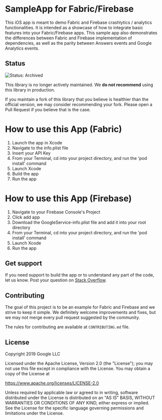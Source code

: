# SampleApp for Fabric/Firebase

This iOS app is meant to demo Fabric and Firebase crashlytics / analytics functionalities. It is intended as a showcase of how to integrate basic features into your Fabric/Firebase apps. This sample app also demonstrates the differences between Fabric and Firebase implementation of dependencies, as well as the parity between Answers events and Google Analytics events.

## Status

![Status: Archived](https://img.shields.io/badge/Status-Archived-red)

This library is no longer actively maintained. We **do not recommend** using this library in production.

If you maintain a fork of this library that you believe is healthier than the official version, we may consider recommending your fork.  Please open a Pull Request if you believe that is the case.

# How to use this App (Fabric)

1. Launch the app in Xcode
2. Navigate to the info.plist file
3. Insert your API Key
4. From your Terminal, cd into your project directory, and run the 'pod install' command
5. Launch Xcode
6. Build the app
7. Run the app

# How to use this App (Firebase)

1. Navigate to your Firebase Console's Project
2. Click add app
3. Download the GoogleService-info.plist file and add it into your root directory
4. From your Terminal, cd into your project directory, and run the 'pod install' command
5. Launch Xcode
6. Run the app

## Get support

If you need support to build the app or to understand any part of the code, let us know. Post your question on [Stack Overflow](http://stackoverflow.com/questions/tagged/google-fabric).

## Contributing

The goal of this project is to be an example for Fabric and Firebase and we strive to keep it simple. We definitely welcome improvements and fixes, but we may not merge every pull request suggested by the community.

The rules for contributing are available at `CONTRIBUTING.md` file.

## License

Copyright 2019 Google LLC

Licensed under the Apache License, Version 2.0 (the "License");
you may not use this file except in compliance with the License.
You may obtain a copy of the License at

https://www.apache.org/licenses/LICENSE-2.0

Unless required by applicable law or agreed to in writing, software
distributed under the License is distributed on an "AS IS" BASIS,
WITHOUT WARRANTIES OR CONDITIONS OF ANY KIND, either express or implied.
See the License for the specific language governing permissions and
limitations under the License.
